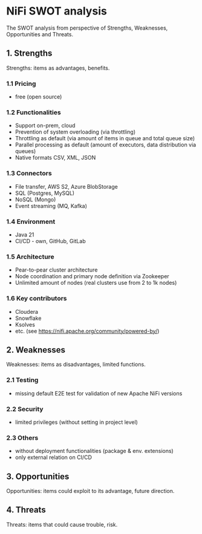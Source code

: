 # NiFi SWOT analysis

The SWOT analysis from perspective of Strengths, Weaknesses, Opportunities
and Threats.


## 1. Strengths
  Strengths: items as advantages, benefits.

  ### 1.1 Pricing
  - free (open source)

  ### 1.2 Functionalities
  - Support on-prem, cloud
  - Prevention of system overloading (via throttling)
  - Throttling as default (via amount of items in queue and total queue size)
  - Parallel processing as default (amount of executors, data distribution via queues)
  - Native formats CSV, XML, JSON

  ### 1.3 Connectors
  - File transfer, AWS S2, Azure BlobStorage
  - SQL (Postgres, MySQL)
  - NoSQL (Mongo)
  - Event streaming (MQ, Kafka)

  ### 1.4 Environment
  - Java 21
  - CI/CD - own, GitHub, GitLab

  ### 1.5 Architecture
  - Pear-to-pear cluster architecture
  - Node coordination and primary node definition via Zookeeper
  - Unlimited amount of nodes (real clusters use from 2 to 1k nodes)

  ### 1.6 Key contributors
  - Cloudera
  - Snowflake
  - Ksolves
  - etc. (see https://nifi.apache.org/community/powered-by/)

## 2. Weaknesses
  Weaknesses: items as disadvantages, limited functions.

  ### 2.1 Testing
  - missing default E2E test for validation of new Apache NiFi versions  

  ### 2.2 Security
  - limited privileges (without setting in project level)

  ### 2.3 Others
  - without deployment functionalities (package & env. extensions)
  - only external relation on CI/CD

## 3. Opportunities

  Opportunities: items could exploit to its advantage, future direction.

## 4. Threats

  Threats: items that could cause trouble, risk.